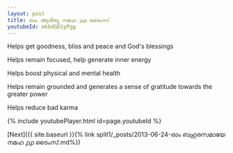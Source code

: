 ```yaml
---
layout: post
title: ഓം ആദിത്യ നമഹ ൧൧ ടൈംസ്
youtubeId: mkbdGD1yPgg
---
```

 
 
Helps get goodness, bliss and peace and God's blessings
 
Helps remain focused, help generate inner energy 
 
Helps boost physical and mental health 
 
Helps remain grounded and generates a sense of gratitude towards the greater power 
 
Helps reduce bad karma
 
 
 
 


{% include youtubePlayer.html id=page.youtubeId %}
 
[Next]({{ site.baseurl }}{% link  split1/_posts/2013-06-24-ഓം ബഹുരസമായേ നമഹ ൧൧ ടൈംസ്.md%})
 

